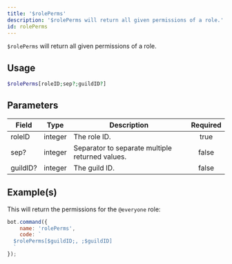 ```yaml
---
title: '$rolePerms'
description: '$rolePerms will return all given permissions of a role.'
id: rolePerms
---
```


`$rolePerms` will return all given permissions of a role.

## Usage

```php
$rolePerms[roleID;sep?;guildID?]
```

## Parameters

| Field    | Type    | Description                                     | Required |
| -------- | ------- | ----------------------------------------------- |:--------:|
| roleID   | integer | The role ID.                                    |   true   |
| sep?     | integer | Separator to separate multiple returned values. |  false   |
| guildID? | integer | The guild ID.                                   |  false   |

## Example(s)

This will return the permissions for the `@everyone` role:

```javascript
bot.command({
    name: 'rolePerms',
    code: `
  $rolePerms[$guildID;, ;$guildID]
  `
});
```
